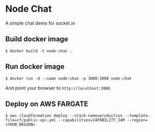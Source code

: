 # Node Chat

A simple chat demo for socket.io

## Build docker image

```
$ docker build -t node-chat .
```

## Run docker image
```
$ docker run -d --name node-chat -p 3000:3000 node-chat
```

And point your browser to `http://localhost:3000`.

## Deploy on AWS FARGATE

```
$ aws cloudformation deploy --stack-name=production --template-file=cf/public-vpc.yml --capabilities=CAPABILITY_IAM --region=<YOUR_REGION>
```
